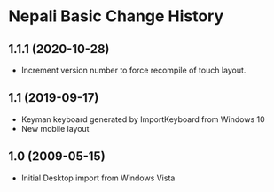 Nepali Basic Change History
====================

1.1.1 (2020-10-28)
----------------
* Increment version number to force recompile of touch layout.

1.1 (2019-09-17)
----------------
* Keyman keyboard generated by ImportKeyboard from Windows 10 
* New mobile layout

1.0 (2009-05-15)
----------------------
* Initial Desktop import from Windows Vista

